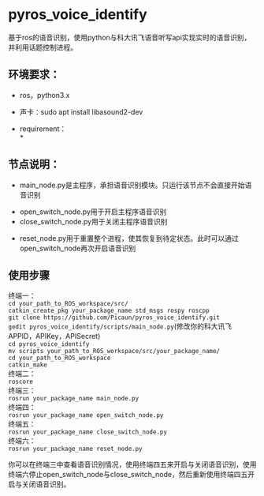 # pyros_voice_identify
基于ros的语音识别，使用python与科大讯飞语音听写api实现实时的语音识别，并利用话题控制进程。  
## 环境要求：  
* ros，python3.x  
- 声卡：sudo apt install libasound2-dev
* requirement：  
    *
## 节点说明：  
* main_node.py是主程序，承担语音识别模块。只运行该节点不会直接开始语音识别  
- open_switch_node.py用于开启主程序语音识别  
- close_switch_node.py用于关闭主程序语音识别  
* reset_node.py用于重置整个进程，使其恢复到待定状态。此时可以通过open_switch_node再次开启语音识别  
## 使用步骤 
终端一：   
`cd your_path_to_ROS_workspace/src/`  
`catkin_create_pkg your_package_name std_msgs rospy roscpp`  
`git clone https://github.com/Picaun/pyros_voice_identify.git`  
`gedit pyros_voice_identify/scripts/main_node.py`(修改你的科大讯飞APPID，APIKey，APISecret)  
`cd pyros_voice_identify`  
`mv scripts your_path_to_ROS_workspace/src/your_package_name/`  
`cd your_path_to_ROS_workspace`  
`catkin_make`  
终端二：  
`roscore`  
终端三：  
`rosrun your_package_name main_node.py`  
终端四：  
`rosrun your_package_name open_switch_node.py`  
终端五：  
`rosrun your_package_name close_switch_node.py`  
终端六：  
`rosrun your_package_name reset_node.py`  
  
你可以在终端三中查看语音识别情况，使用终端四五来开启与关闭语音识别，使用终端六停止open_switch_node与close_switch_node，然后重新使用终端四五开启与关闭语音识别。
